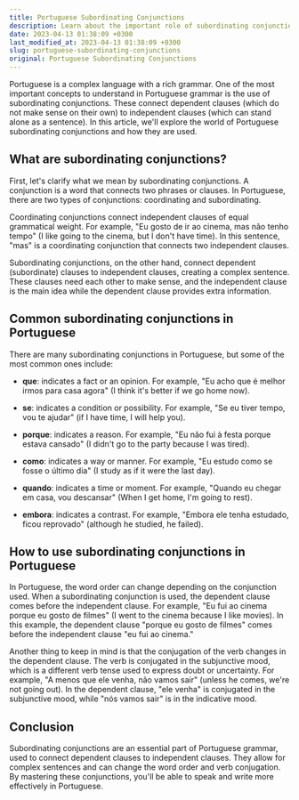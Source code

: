 ```yaml
---
title: Portuguese Subordinating Conjunctions
description: Learn about the important role of subordinating conjunctions in Portuguese grammar and how they connect dependent clauses to independent clauses.
date: 2023-04-13 01:38:09 +0300
last_modified_at: 2023-04-13 01:38:09 +0300
slug: portuguese-subordinating-conjunctions
original: Portuguese Subordinating Conjunctions
---
```

Portuguese is a complex language with a rich grammar. One of the most important concepts to understand in Portuguese grammar is the use of subordinating conjunctions. These connect dependent clauses (which do not make sense on their own) to independent clauses (which can stand alone as a sentence). In this article, we'll explore the world of Portuguese subordinating conjunctions and how they are used.

## What are subordinating conjunctions?

First, let's clarify what we mean by subordinating conjunctions. A conjunction is a word that connects two phrases or clauses. In Portuguese, there are two types of conjunctions: coordinating and subordinating.

Coordinating conjunctions connect independent clauses of equal grammatical weight. For example, "Eu gosto de ir ao cinema, mas não tenho tempo" (I like going to the cinema, but I don't have time). In this sentence, "mas" is a coordinating conjunction that connects two independent clauses.

Subordinating conjunctions, on the other hand, connect dependent (subordinate) clauses to independent clauses, creating a complex sentence. These clauses need each other to make sense, and the independent clause is the main idea while the dependent clause provides extra information.

## Common subordinating conjunctions in Portuguese

There are many subordinating conjunctions in Portuguese, but some of the most common ones include:

- **que**: indicates a fact or an opinion. For example, "Eu acho que é melhor irmos para casa agora" (I think it's better if we go home now).

- **se**: indicates a condition or possibility. For example, "Se eu tiver tempo, vou te ajudar" (if I have time, I will help you).

- **porque**: indicates a reason. For example, "Eu não fui à festa porque estava cansado" (I didn't go to the party because I was tired).

- **como**: indicates a way or manner. For example, "Eu estudo como se fosse o último dia" (I study as if it were the last day).

- **quando**: indicates a time or moment. For example, "Quando eu chegar em casa, vou descansar" (When I get home, I'm going to rest).

- **embora**: indicates a contrast. For example, "Embora ele tenha estudado, ficou reprovado" (although he studied, he failed).

## How to use subordinating conjunctions in Portuguese

In Portuguese, the word order can change depending on the conjunction used. When a subordinating conjunction is used, the dependent clause comes before the independent clause. For example, "Eu fui ao cinema porque eu gosto de filmes" (I went to the cinema because I like movies). In this example, the dependent clause "porque eu gosto de filmes" comes before the independent clause "eu fui ao cinema."

Another thing to keep in mind is that the conjugation of the verb changes in the dependent clause. The verb is conjugated in the subjunctive mood, which is a different verb tense used to express doubt or uncertainty. For example, "A menos que ele venha, não vamos sair" (unless he comes, we're not going out). In the dependent clause, "ele venha" is conjugated in the subjunctive mood, while "nós vamos sair" is in the indicative mood.

## Conclusion

Subordinating conjunctions are an essential part of Portuguese grammar, used to connect dependent clauses to independent clauses. They allow for complex sentences and can change the word order and verb conjugation. By mastering these conjunctions, you'll be able to speak and write more effectively in Portuguese.